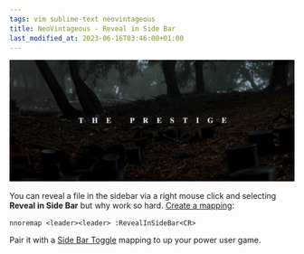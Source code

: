 ```yaml
---
tags: vim sublime-text neovintageous
title: NeoVintageous - Reveal in Side Bar
last_modified_at: 2023-06-16T03:46:00+01:00
---
```


![The Prestige (2006)](/assets/2023-05-18-the-prestige.webp)

You can reveal a file in the sidebar via a right mouse click and selecting **Reveal in Side Bar** but why work so hard. [Create a mapping](/2022/11/21/vimrc-and-neovintageousrc/):

```vim
nnoremap <leader><leader> :RevealInSideBar<CR>
```

Pair it with a [Side Bar Toggle](/2023/05/15/neovintageous-toggle-sidebar/) mapping to up your power user game.

